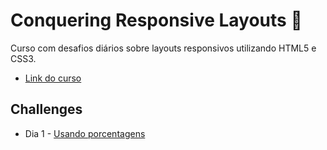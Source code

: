 # Conquering Responsive Layouts :triangular_flag_on_post:

Curso com desafios diários sobre layouts responsivos utilizando HTML5 e CSS3.

- [Link do curso](https://courses.kevinpowell.co/conquering-responsive-layouts)

## Challenges

- Dia 1 - [Usando porcentagens](https://github.com/l4ur4oliveira/next-level-week-5/tree/main/challenge-01)
